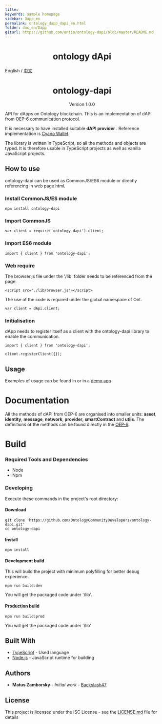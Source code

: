 ```yaml
---
title:
keywords: sample homepage
sidebar: Dapp_en
permalink: ontology_dapp_dapi_en.html
folder: doc_en/Dapp
giturl: https://github.com/ontio/ontology-dapi/blob/master/README.md
---
```


<h1 align="center"> ontology dApi </h1>

English / [中文](./ontology_dapp_dapi_zh.html)

<h1 align="center">ontology-dapi</h1>

<p align="center" class="version">Version 1.0.0 </p>



API for dApps on Ontology blockchain. This is an implementation of dAPI from [OEP-6](https://github.com/backslash47/OEPs/blob/oep-dapp-api/OEP-6/OEP-6.mediawiki) communication protocol.

It is necessary to have installed suitable **dAPI provider** . Reference implementation is [Cyano Wallet](https://github.com/OntologyCommunityDevelopers/cyano-wallet).

The library is written in TypeScript, so all the methods and objects are typed. It is therefore usable in TypeScript projects as well as vanilla JavaScript projects.

## How to use 
ontology-dapi can be used as CommonJS/ES6 module or directly referencing in web page html. 

### Install CommonJS/ES module
```
npm install ontology-dapi
```

### Import CommonJS
```
var client = require('ontology-dapi').client;
```

### Import ES6 module
```
import { client } from 'ontology-dapi';
```

### Web require
The browser.js file under the '/lib' folder needs to be referenced from the page:
```
<script src="./lib/browser.js"></script>
```

The use of the code is required under the global namespace of Ont.
```
var client = dApi.client;
```

### Initialisation
dApp needs to register itself as a client with the ontology-dapi library to enable the communication.

```
import { client } from 'ontology-dapi';

client.registerClient({});
```

## Usage

Examples of usage can be found in [](EXAMPLES.md) or in a [demo app](https://github.com/OntologyCommunityDevelopers/ontology-dapi-demo)

# Documentation

All the methods of dAPI from OEP-6 are organised into smaller units: **asset**, **identity**, **message**, **network**, **provider**, **smartContract** and **utils**.
The definitions of the methods can be found directly in the [OEP-6](https://github.com/backslash47/OEPs/blob/oep-dapp-api/OEP-6/OEP-6.mediawiki).

# Build

### Required Tools and Dependencies

* Node
* Npm

### Developing

Execute these commands in the project's root directory:

#### Download
```
git clone 'https://github.com/OntologyCommunityDevelopers/ontology-dapi.git'
cd ontology-dapi
```

#### Install

```
npm install
```

#### Development build
This will build the project with minimum polyfilling for better debug experience.

````
npm run build:dev
````

You will get the packaged code under '/lib'.

#### Production build 

````
npm run build:prod
````

You will get the packaged code under '/lib'

## Built With

* [TypeScript](https://www.typescriptlang.org/) - Used language
* [Node.js](https://nodejs.org) - JavaScript runtime for building

## Authors

* **Matus Zamborsky** - *Initial work* - [Backslash47](https://github.com/backslash47)

## License

This project is licensed under the ISC License - see the [LICENSE.md](LICENSE.md) file for details

